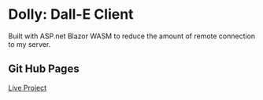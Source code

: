 # Dolly: Dall-E Client

Built with ASP.net Blazor WASM to reduce the amount of remote connection to my server.

## Git Hub Pages

[Live Project]("https://exomut.github.io/Dolly")
